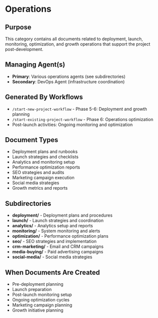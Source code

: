 # Operations

## Purpose
This category contains all documents related to deployment, launch, monitoring, optimization, and growth operations that support the project post-development.

## Managing Agent(s)
- **Primary**: Various operations agents (see subdirectories)
- **Secondary**: DevOps Agent (infrastructure coordination)

## Generated By Workflows
- `/start-new-project-workflow` - Phase 5-6: Deployment and growth planning
- `/start-existing-project-workflow` - Phase 6: Operations optimization
- Post-launch activities: Ongoing monitoring and optimization

## Document Types
- Deployment plans and runbooks
- Launch strategies and checklists
- Analytics and monitoring setup
- Performance optimization reports
- SEO strategies and audits
- Marketing campaign execution
- Social media strategies
- Growth metrics and reports

## Subdirectories
- **deployment/** - Deployment plans and procedures
- **launch/** - Launch strategies and coordination
- **analytics/** - Analytics setup and reports
- **monitoring/** - System monitoring and alerts
- **optimization/** - Performance optimization plans
- **seo/** - SEO strategies and implementation
- **crm-marketing/** - Email and CRM campaigns
- **media-buying/** - Paid advertising campaigns
- **social-media/** - Social media strategies

## When Documents Are Created
- Pre-deployment planning
- Launch preparation
- Post-launch monitoring setup
- Ongoing optimization cycles
- Marketing campaign planning
- Growth initiative planning